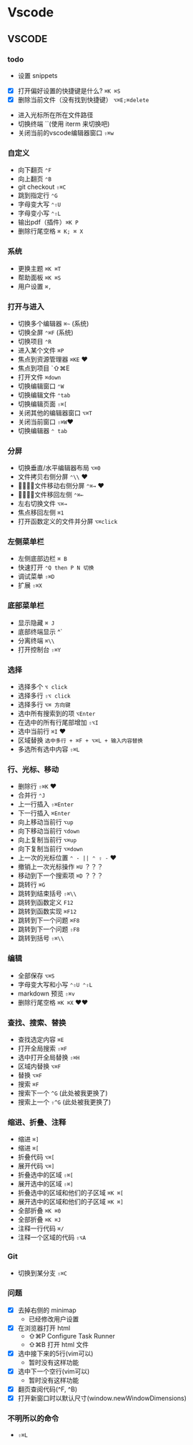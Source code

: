 # Vscode

## VSCODE

### todo

- 设置 snippets
<!-- - [ ]  搜索了一些关键词之后，切换搜索结果  -->
- [x]  打开偏好设置的快捷键是什么? `⌘K ⌘S`
- [x]  删除当前文件（没有找到快捷键） `⌥⌘E;⌘delete`
- 进入光标所在所在文件路径
- 切换终端 ``(使用 iterm 来切换吧)
- 关闭当前的vscode编辑器窗口 `⇧⌘w`

### 自定义

- 向下翻页 `⌃F`
- 向上翻页 `⌃B`
- git checkout `⇧⌘C`
- 跳到指定行 `⌃G`
- 字母变大写 `⌃⇧U`
- 字母变小写 `⌃⇧L`
- 输出pdf（插件）`⌘K P`
- 删除行尾空格 `⌘ K; ⌘ X`

### 系统

- 更换主题 `⌘K ⌘T`
- 帮助面板 `⌘K ⌘S`
- 用户设置 `⌘,`

### 打开与进入

- 切换多个编辑器 `⌘~` (系统)
- 切换全屏 `⌃⌘F` (系统)
- 切换项目 `⌃R`
- 进入某个文件 `⌘P`
- 焦点到资源管理器 `⌘KE` ❤️
- 焦点到项目 `⇧⌘E
- 打开文件 `⌘down`
- 切换编辑窗口 `⌃W`
- 切换编辑文件 `⌃tab`
- 切换编辑页面 `⇧⌘[`
- 关闭其他的编辑器窗口 `⌥⌘T`
- 关闭当前窗口 `⇧⌘W`❤️
- 切换编辑器 `⌃ tab`

### 分屏

- 切换垂直/水平编辑器布局 `⌥⌘0`
- 文件拷贝右侧分屏 `⌃\\` ❤️
- 文件移动右侧分屏 `⌃⌘→` ❤️
- 文件移回左侧 `⌃⌘←`
- 左右切换文件 `⌥⌘→`
- 焦点移回左侧 `⌘1`
- 打开函数定义的文件并分屏 `⌥⌘click`

### 左侧菜单栏

- 左侧底部边栏 `⌘ B`
- 快速打开 `⌃Q then P N 切换`
- 调试菜单 `⇧⌘D`
- 扩展 `⇧⌘X`

### 底部菜单栏

- 显示隐藏 `⌘ J`
- 底部终端显示 ^`
- 分离终端 `⌘\\`
- 打开控制台 `⇧⌘Y`

### 选择

- 选择多个 `⌥ click`
- 选择多行 `⇧⌥ click`
- 选择多行 `⌥⌘ 方向键`
- 选中所有搜索到的项 `⌥Enter`
- 在选中的所有行尾部增加 `⇧⌥I`
- 选中当前行 `⌘I` ❤️
- 区域替换 `选中多行 + ⌘F + ⌥⌘L + 输入内容替换`
- 多选所有选中内容 `⇧⌘L`

### 行、光标、移动

- 删除行 `⇧⌘K` ❤️
- 合并行 `⌃J`
- 上一行插入 `⇧⌘Enter`
- 下一行插入 `⌘Enter`
- 向上移动当前行 `⌥up`
- 向下移动当前行 `⌥down`
- 向上复制当前行 `⌥⌘up`
- 向下复制当前行 `⌥⌘down`
- 上一次的光标位置 `⌃ - || ⌃ ⇧ -` ❤️
- 撤销上一次光标操作 `⌘U` ？？？
- 移动到下一个搜索项 `⌘D` ？？？
- 跳转行 `⌘G`
- 跳转到结束括号 `⇧⌘\\`
- 跳转到函数定义 `F12`
- 跳转到函数实现 `⌘F12`
- 跳转到下一个问题 `⌘F8`
- 跳转到下一个问题 `⇧F8`
- 跳转到括号 `⇧⌘\\`

### 编辑

- 全部保存 `⌥⌘S`
- 字母变大写和小写 `⌃⇧U ⌃⇧L`
- markdown 预览 `⇧⌘v`
- 删除行尾空格 `⌘K ⌘X` ❤️️️️️❤️

### 查找、搜索、替换

- 查找选定内容 `⌘E`
- 打开全局搜索 `⇧⌘F`
- 选中打开全局替换 `⇧⌘H`
- 区域内替换 `⌥⌘F`
- 替换 `⌥⌘F`
- 搜索 `⌘F`
- 搜索下一个 `^G` (此处被我更换了)
- 搜索上一个 `⇧^G` (此处被我更换了)

### 缩进、折叠、注释

- 缩进 `⌘]`
- 缩进 `⌘[`
- 折叠代码 `⌥⌘[`
- 展开代码 `⌥⌘]`
- 折叠选中的区域 `⇧⌘[`
- 展开选中的区域 `⇧⌘]`
- 折叠选中的区域和他们的子区域 `⌘K ⌘[`
- 展开选中的区域和他们的子区域 `⌘K ⌘]`
- 全部折叠 `⌘K ⌘0`
- 全部折叠 `⌘K ⌘J`
- 注释一行代码 `⌘/`
- 注释一个区域的代码 `⇧⌥A`

### Git

- 切换到某分支 `⇧⌘C`

### 问题

- [x]  去掉右侧的 minimap
    - 已经修改用户设置
- [x]  在浏览器打开 html
    - ⇧⌘P Configure Task Runner
    - ⇧⌘B 打开 html 文件
- [x]  选中接下来的5行(vim可以)
    - 暂时没有这样功能
- [x]  选中下一个空行(vim可以)
    - 暂时没有这样功能
- [x]  翻页查阅代码(^F, ^B)
- [x]  打开新窗口时以默认尺寸(window.newWindowDimensions)

### 不明所以的命令

- `⇧⌘L`